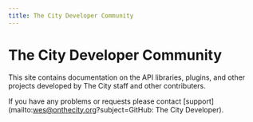 ```yaml
---
title: The City Developer Community
---
```


# The City Developer Community

This site contains documentation on the API libraries, plugins, and other projects developed by The City staff and other contributers. 

If you have any problems or requests please contact
[support](mailto:wes@onthecity.org?subject=GitHub: The City Developer).

